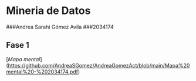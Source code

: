 # Mineria de Datos
###Andrea Sarahi Gómez Avila 
###2034174

## Fase 1

[*Mapa mental*] (https://github.com/AndreaSGomez/AndreaGomezAct/blob/main/Mapa%20mental%20-%202034174.pdf)
